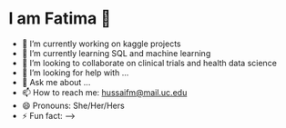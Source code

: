 # I am Fatima 👋


- 🔭 I’m currently working on kaggle projects
- 🌱 I’m currently learning SQL and machine learning
- 👯 I’m looking to collaborate on clinical trials and health data science 
- 🤔 I’m looking for help with ...
- 💬 Ask me about ...
- 📫 How to reach me: hussaifm@mail.uc.edu
- 😄 Pronouns: She/Her/Hers
- ⚡ Fun fact: 
-->
